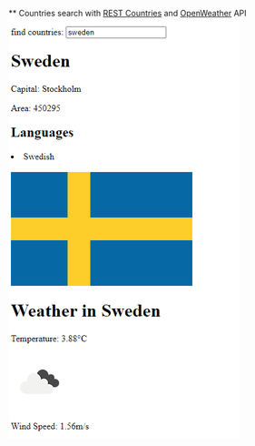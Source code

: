 ** Countries search with [REST Countries](https://restcountries.com/) and [OpenWeather](https://openweathermap.org/)  API
![Sweden Example](./Sweden%20Example.png)